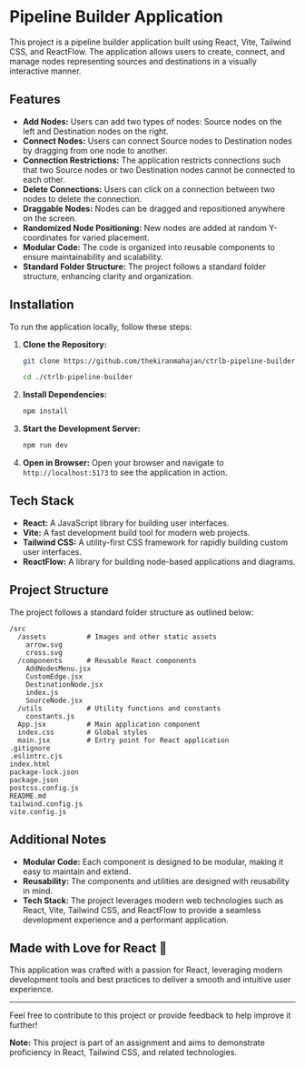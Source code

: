 

# Pipeline Builder Application

This project is a pipeline builder application built using React, Vite, Tailwind CSS, and ReactFlow. The application allows users to create, connect, and manage nodes representing sources and destinations in a visually interactive manner.

## Features

- **Add Nodes:** Users can add two types of nodes: Source nodes on the left and Destination nodes on the right.
- **Connect Nodes:** Users can connect Source nodes to Destination nodes by dragging from one node to another.
- **Connection Restrictions:** The application restricts connections such that two Source nodes or two Destination nodes cannot be connected to each other.
- **Delete Connections:** Users can click on a connection between two nodes to delete the connection.
- **Draggable Nodes:** Nodes can be dragged and repositioned anywhere on the screen.
- **Randomized Node Positioning:** New nodes are added at random Y-coordinates for varied placement.
- **Modular Code:** The code is organized into reusable components to ensure maintainability and scalability.
- **Standard Folder Structure:** The project follows a standard folder structure, enhancing clarity and organization.

## Installation

To run the application locally, follow these steps:

1. **Clone the Repository:**
   ```sh
   git clone https://github.com/thekiranmahajan/ctrlb-pipeline-builder
   
   cd ./ctrlb-pipeline-builder
   ```

2. **Install Dependencies:**
   ```sh
   npm install
   ```

3. **Start the Development Server:**
   ```sh
   npm run dev
   ```

4. **Open in Browser:**
   Open your browser and navigate to `http://localhost:5173` to see the application in action.

## Tech Stack

- **React:** A JavaScript library for building user interfaces.
- **Vite:** A fast development build tool for modern web projects.
- **Tailwind CSS:** A utility-first CSS framework for rapidly building custom user interfaces.
- **ReactFlow:** A library for building node-based applications and diagrams.

## Project Structure

The project follows a standard folder structure as outlined below:

```
/src
  /assets          # Images and other static assets
    arrow.svg
    cross.svg
  /components      # Reusable React components
    AddNodesMenu.jsx
    CustomEdge.jsx
    DestinationNode.jsx
    index.js
    SourceNode.jsx
  /utils           # Utility functions and constants
    constants.js
  App.jsx          # Main application component
  index.css        # Global styles
  main.jsx         # Entry point for React application
.gitignore
.eslintrc.cjs
index.html
package-lock.json
package.json
postcss.config.js
README.md
tailwind.config.js
vite.config.js
```

## Additional Notes

- **Modular Code:** Each component is designed to be modular, making it easy to maintain and extend.
- **Reusability:** The components and utilities are designed with reusability in mind.
- **Tech Stack:** The project leverages modern web technologies such as React, Vite, Tailwind CSS, and ReactFlow to provide a seamless development experience and a performant application.

## Made with Love for React 💖

This application was crafted with a passion for React, leveraging modern development tools and best practices to deliver a smooth and intuitive user experience.

---

Feel free to contribute to this project or provide feedback to help improve it further!

**Note:** This project is part of an assignment and aims to demonstrate proficiency in React, Tailwind CSS, and related technologies.